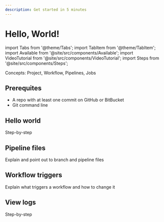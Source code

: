 ```yaml
---
description: Get started in 5 minutes
---
```


# Hello, World!


import Tabs from '@theme/Tabs';
import TabItem from '@theme/TabItem';
import Available from '@site/src/components/Available';
import VideoTutorial from '@site/src/components/VideoTutorial';
import Steps from '@site/src/components/Steps';

Concepts: Project, Workflow, Pipelines, Jobs

## Prerequites

- A repo with at least one commit on GitHub or BitBucket
- Git command line

## Hello world

Step-by-step

## Pipeline files

Explain and point out to branch and pipeline files

## Workflow triggers

Explain what triggers a workflow and how to change it

## View logs

Step-by-step


